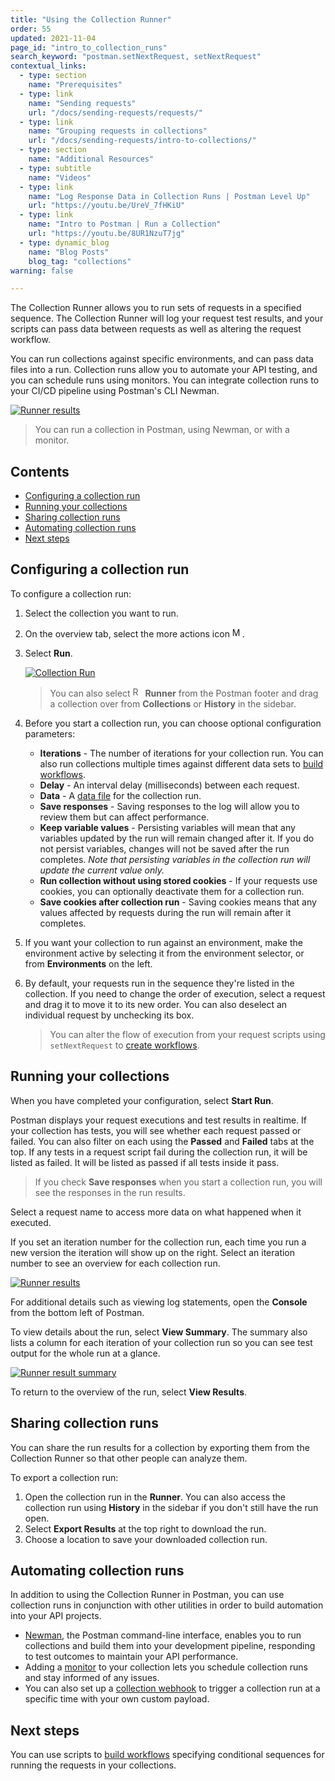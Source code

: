 ```yaml
---
title: "Using the Collection Runner"
order: 55
updated: 2021-11-04
page_id: "intro_to_collection_runs"
search_keyword: "postman.setNextRequest, setNextRequest"
contextual_links:
  - type: section
    name: "Prerequisites"
  - type: link
    name: "Sending requests"
    url: "/docs/sending-requests/requests/"
  - type: link
    name: "Grouping requests in collections"
    url: "/docs/sending-requests/intro-to-collections/"
  - type: section
    name: "Additional Resources"
  - type: subtitle
    name: "Videos"
  - type: link
    name: "Log Response Data in Collection Runs | Postman Level Up"
    url: "https://youtu.be/UreV_7fHKiU"
  - type: link
    name: "Intro to Postman | Run a Collection"
    url: "https://youtu.be/8UR1NzuT7jg"
  - type: dynamic_blog
    name: "Blog Posts"
    blog_tag: "collections"
warning: false

---
```


The Collection Runner allows you to run sets of requests in a specified sequence. The Collection Runner will log your request test results, and your scripts can pass data between requests as well as altering the request workflow.

You can run collections against specific environments, and can pass data files into a run. Collection runs allow you to automate your API testing, and you can schedule runs using monitors. You can integrate collection runs to your CI/CD pipeline using Postman's CLI Newman.

[![Runner results](https://assets.postman.com/postman-docs/runner-overview-v8.jpg)](https://assets.postman.com/postman-docs/runner-overview-v8.jpg)

> You can run a collection in Postman, using Newman, or with a monitor.

## Contents

* [Configuring a collection run](#configuring-a-collection-run)
* [Running your collections](#running-your-collections)
* [Sharing collection runs](#sharing-collection-runs)
* [Automating collection runs](#automating-collection-runs)
* [Next steps](#next-steps)

## Configuring a collection run

To configure a collection run:

1. Select the collection you want to run.
1. On the overview tab, select the more actions icon <img alt="More actions icon" src="https://assets.postman.com/postman-docs/icon-more-actions-v9.jpg#icon" width="16px">.
1. Select **Run**.

    [![Collection Run](https://assets.postman.com/postman-docs/collection-run-button-v8.jpg)](https://assets.postman.com/postman-docs/collection-run-button-v8.jpg) <!-- TODO: screenshot -->

    > You can also select <img alt="Runner icon" src="https://assets.postman.com/postman-docs/icon-runner-v9.jpg#icon" width="16px"> __Runner__ from the Postman footer and drag a collection over from __Collections__ or __History__ in the sidebar.

1. Before you start a collection run, you can choose optional configuration parameters:

    * **Iterations** - The number of iterations for your collection run. You can also run collections multiple times against different data sets to [build workflows](/docs/running-collections/building-workflows/).
    * **Delay** - An interval delay (milliseconds) between each request.
    * **Data** - A [data file](/docs/running-collections/working-with-data-files/) for the collection run.
    * **Save responses** - Saving responses to the log will allow you to review them but can affect performance.
    * **Keep variable values** - Persisting variables will mean that any variables updated by the run will remain changed after it. If you do not persist variables, changes will not be saved after the run completes. _Note that persisting variables in the collection run will update the current value only._
    * **Run collection without using stored cookies** - If your requests use cookies, you can optionally deactivate them for a collection run.
    * **Save cookies after collection run** - Saving cookies means that any values affected by requests during the run will remain after it completes.

    <!-- TODO: screenshot -->

1. If you want your collection to run against an environment, make the environment active by selecting it from the environment selector, or from __Environments__ on the left.
1. By default, your requests run in the sequence they're listed in the collection. If you need to change the order of execution, select a request and drag it to move it to its new order. You can also deselect an individual request by unchecking its box.

    > You can alter the flow of execution from your request scripts using `setNextRequest` to [create workflows](/docs/running-collections/building-workflows/).

## Running your collections

When you have completed your configuration, select **Start Run**.

Postman displays your request executions and test results in realtime. If your collection has tests, you will see whether each request passed or failed. You can also filter on each using the __Passed__ and __Failed__ tabs at the top. If any tests in a request script fail during the collection run, it will be listed as failed. It will be listed as passed if all tests inside it pass.

> If you check __Save responses__ when you start a collection run, you will see the responses in the run results.

Select a request name to access more data on what happened when it executed.


If you set an iteration number for the collection run, each time you run a new version the iteration will show up on the right. Select an iteration number to see an overview for each collection run.

[![Runner results](https://assets.postman.com/postman-docs/runner-results-v8.jpg)](https://assets.postman.com/postman-docs/runner-results-v8.jpg)

For additional details such as viewing log statements, open the __Console__ from the bottom left of Postman.

To view details about the run, select __View Summary__. The summary also lists a column for each iteration of your collection run so you can see test output for the whole run at a glance.

[![Runner result summary](https://assets.postman.com/postman-docs/run-overview-v8.jpg)](https://assets.postman.com/postman-docs/run-overview-v8.jpg)

To return to the overview of the run, select __View Results__.

## Sharing collection runs

You can share the run results for a collection by exporting them from the Collection Runner so that other people can analyze them. <!-- TODO: capitalize all instances of Collection Runner? -->

To export a collection run:

1. Open the collection run in the __Runner__. You can also access the collection run using __History__ in the sidebar if you don't still have the run open.
1. Select __Export Results__ at the top right to download the run.
1. Choose a location to save your downloaded collection run.

## Automating collection runs

In addition to using the Collection Runner in Postman, you can use collection runs in conjunction with other utilities in order to build automation into your API projects.

* [Newman](/docs/running-collections/using-newman-cli/command-line-integration-with-newman/), the Postman command-line interface, enables you to run collections and build them into your development pipeline, responding to test outcomes to maintain your API performance.
* Adding a [monitor](/docs/monitoring-your-api/intro-monitors/) to your collection lets you schedule collection runs and stay informed of any issues.
* You can also set up a [collection webhook](/docs/running-collections/collection-webhooks/) to trigger a collection run at a specific time with your own custom payload.

## Next steps

You can use scripts to [build workflows](/docs/running-collections/building-workflows/) specifying conditional sequences for running the requests in your collections.
